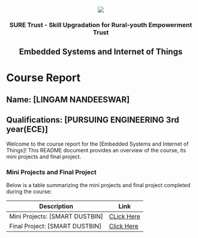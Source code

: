 <!-- PROJECT LOGO -->
<br />

<div align="center">
   <img src='https://user-images.githubusercontent.com/73131499/166115643-d3187f47-d38f-41b2-ae42-5ecbbc60de14.png' />


<h3 align="center">SURE Trust - Skill Upgradation for Rural-youth Empowerment Trust</h3>
  <h2>Embedded Systems and Internet of Things</h2>
</div>

# Course Report

## Name: [LINGAM NANDEESWAR]

## Qualifications: [PURSUING ENGINEERING 3rd year(ECE)]
Welcome to the course report for the [Embedded Systems and Internet of Things]! This README document provides an overview of the course, its mini projects and final project.

### Mini Projects and Final Project

Below is a table summarizing the mini projects and final project completed during the course:

| Description                               | Link                                    |
|-------------------------------------------|-----------------------------------------|
| Mini Projects: [SMART DUSTBIN]     | [CLick Here](https://github.com/sure-trust/G7_ES/tree/main/Mini%20Projects/Nandeeswar)                      |
| Final Project: [SMART DUSTBIN]     | [Click Here](https://github.com/sure-trust/G7_ES/tree/main/Final%20Capstone%20Project/Nandeeswar)                         |
